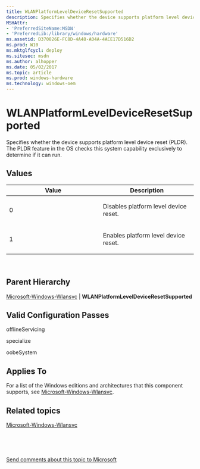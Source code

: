 ```yaml
---
title: WLANPlatformLevelDeviceResetSupported
description: Specifies whether the device supports platform level device reset (PLDR). The PLDR feature in the OS checks this system capability exclusively to determine if it can run.
MSHAttr:
- 'PreferredSiteName:MSDN'
- 'PreferredLib:/library/windows/hardware'
ms.assetid: D370826E-FC8D-4A48-A04A-4ACE17D516D2
ms.prod: W10
ms.mktglfcycl: deploy
ms.sitesec: msdn
ms.author: alhopper
ms.date: 05/02/2017
ms.topic: article
ms.prod: windows-hardware
ms.technology: windows-oem
---
```


# WLANPlatformLevelDeviceResetSupported


Specifies whether the device supports platform level device reset (PLDR). The PLDR feature in the OS checks this system capability exclusively to determine if it can run.

## Values


<table>
<colgroup>
<col width="50%" />
<col width="50%" />
</colgroup>
<thead>
<tr class="header">
<th>Value</th>
<th>Description</th>
</tr>
</thead>
<tbody>
<tr class="odd">
<td><p>0</p></td>
<td><p>Disables platform level device reset.</p></td>
</tr>
<tr class="even">
<td><p>1</p></td>
<td><p>Enables platform level device reset.</p></td>
</tr>
</tbody>
</table>

 

## Parent Hierarchy


[Microsoft-Windows-Wlansvc](microsoft-windows-wlansvc.md) | **WLANPlatformLevelDeviceResetSupported**

## Valid Configuration Passes


offlineServicing

specialize

oobeSystem

## Applies To


For a list of the Windows editions and architectures that this component supports, see [Microsoft-Windows-Wlansvc](microsoft-windows-wlansvc.md).

## Related topics


[Microsoft-Windows-Wlansvc](microsoft-windows-wlansvc.md)

 

 

[Send comments about this topic to Microsoft](mailto:wsddocfb@microsoft.com?subject=Documentation%20feedback%20%5Bp_unattend\p_unattend%5D:%20WLANPlatformLevelDeviceResetSupported%20%20RELEASE:%20%2810/3/2016%29&body=%0A%0APRIVACY%20STATEMENT%0A%0AWe%20use%20your%20feedback%20to%20improve%20the%20documentation.%20We%20don't%20use%20your%20email%20address%20for%20any%20other%20purpose,%20and%20we'll%20remove%20your%20email%20address%20from%20our%20system%20after%20the%20issue%20that%20you're%20reporting%20is%20fixed.%20While%20we're%20working%20to%20fix%20this%20issue,%20we%20might%20send%20you%20an%20email%20message%20to%20ask%20for%20more%20info.%20Later,%20we%20might%20also%20send%20you%20an%20email%20message%20to%20let%20you%20know%20that%20we've%20addressed%20your%20feedback.%0A%0AFor%20more%20info%20about%20Microsoft's%20privacy%20policy,%20see%20http://privacy.microsoft.com/default.aspx. "Send comments about this topic to Microsoft")





